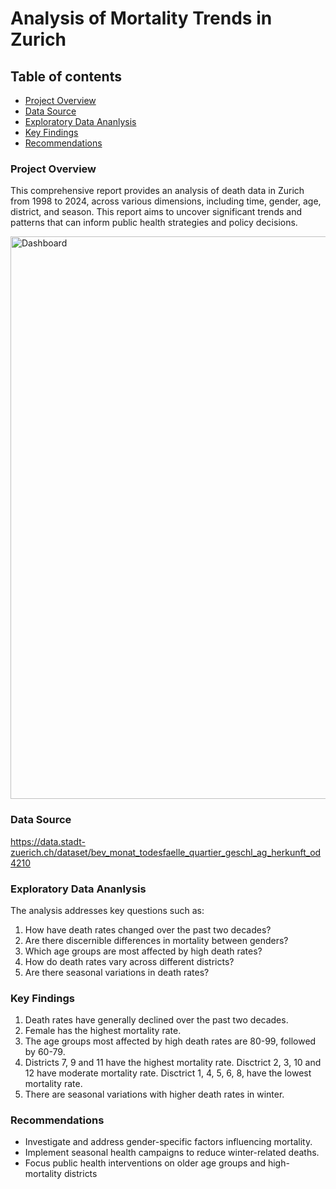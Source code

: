 # Analysis of Mortality Trends in Zurich

## Table of contents
- [Project Overview](#project-overview)
- [Data Source](#data-source)
- [Exploratory Data Ananlysis](#exploratory-data-ananlysis)
- [Key Findings](#key-findings)
- [Recommendations](#recommendations)

### Project Overview
This comprehensive report provides an analysis of death data in Zurich from 1998 to 2024, across various dimensions, including time, gender, age, district, and season. This report aims to uncover significant trends and patterns that can inform public health strategies and policy decisions.

<img width="900" alt="Dashboard" src="https://github.com/user-attachments/assets/61fa68f5-c2c1-49a8-a1ec-e98017c26a42">

### Data Source
https://data.stadt-zuerich.ch/dataset/bev_monat_todesfaelle_quartier_geschl_ag_herkunft_od4210

### Exploratory Data Ananlysis
The analysis addresses key questions such as:
1. How have death rates changed over the past two decades?
2. Are there discernible differences in mortality between genders?
3. Which age groups are most affected by high death rates?
4. How do death rates vary across different districts?
5. Are there seasonal variations in death rates?
     
### Key Findings
1. Death rates have generally declined over the past two decades.
2. Female has the highest mortality rate.
3. The age groups most affected by high death rates are 80-99, followed by 60-79.
4. Districts 7, 9 and 11 have the highest mortality rate. Disctrict 2, 3, 10 and 12 have moderate mortality rate. Disctrict 1, 4, 5, 6, 8, have the lowest mortality rate.
5. There are seasonal variations with higher death rates in winter.
   
### Recommendations
- Investigate and address gender-specific factors influencing mortality.
- Implement seasonal health campaigns to reduce winter-related deaths.
- Focus public health interventions on older age groups and high-mortality districts



